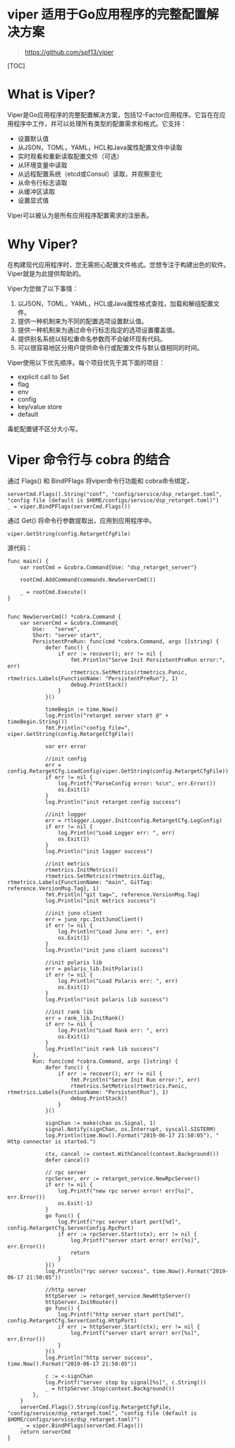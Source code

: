 # viper 适用于Go应用程序的完整配置解决方案


> https://github.com/spf13/viper



[TOC]



# What is Viper?


Viper是Go应用程序的完整配置解决方案，包括12-Factor应用程序。它旨在在应用程序中工作，并可以处理所有类型的配置需求和格式。它支持：

- 设置默认值
- 从JSON，TOML，YAML，HCL和Java属性配置文件中读取
- 实时观看和重新读取配置文件（可选）
- 从环境变量中读取
- 从远程配置系统（etcd或Consul）读取，并观察变化
- 从命令行标志读取
- 从缓冲区读取
- 设置显式值

Viper可以被认为是所有应用程序配置需求的注册表。


# Why Viper?


在构建现代应用程序时，您无需担心配置文件格式。您想专注于构建出色的软件。Viper就是为此提供帮助的。

Viper为您做了以下事情：

1. 以JSON，TOML，YAML，HCL或Java属性格式查找，加载和解组配置文件。
2. 提供一种机制来为不同的配置选项设置默认值。
3. 提供一种机制来为通过命令行标志指定的选项设置覆盖值。
4. 提供别名系统以轻松重命名参数而不会破坏现有代码。
5. 可以很容易地区分用户提供命令行或配置文件与默认值相同的时间。

Viper使用以下优先顺序。每个项目优先于其下面的项目：

- explicit call to Set
- flag
- env
- config
- key/value store
- default

毒蛇配置键不区分大小写。

# Viper 命令行与 cobra 的结合

通过 Flags() 和 BindPFlags 将viper命令行功能和 cobra命令绑定，
```
serverCmd.Flags().String("conf", "config/service/dsp_retarget.toml", "config file (default is $HOME/configs/service/dsp_retarget.toml)")
_ = viper.BindPFlags(serverCmd.Flags())
```

通过 Get() 将命令行参数提取出，应用到应用程序中。
```
viper.GetString(config.RetargetCfgFile)
```

源代码：
```
func main() {
	var rootCmd = &cobra.Command{Use: "dsp_retarget_server"}

	rootCmd.AddCommand(commands.NewServerCmd())

	_ = rootCmd.Execute()
}


func NewServerCmd() *cobra.Command {
	var serverCmd = &cobra.Command{
		Use:   "serve",
		Short: "server start",
		PersistentPreRun: func(cmd *cobra.Command, args []string) {
			defer func() {
				if err := recover(); err != nil {
					fmt.Println("Serve Init PersistentPreRun error:", err)
					rtmetrics.SetMetrics(rtmetrics.Panic, rtmetrics.Labels{FunctionName: "PersistentPreRun"}, 1)
					debug.PrintStack()
				}
			}()

			timeBegin := time.Now()
			log.Println("retarget server start @" + timeBegin.String())
			fmt.Println("config file=", viper.GetString(config.RetargetCfgFile))

			var err error

			//init config
			err = config.RetargetCfg.LoadConfig(viper.GetString(config.RetargetCfgFile))
			if err != nil {
				log.Printf("ParseConfig error: %s\n", err.Error())
				os.Exit(1)
			}
			log.Println("init retarget config success")

			//init logger
			err = rtlogger.Logger.Init(config.RetargetCfg.LogConfig)
			if err != nil {
				log.Println("Load Logger err: ", err)
				os.Exit(1)
			}
			log.Println("init logger success")

			//init metrics
			rtmetrics.InitMetrics()
			rtmetrics.SetMetrics(rtmetrics.GitTag, rtmetrics.Labels{FunctionName: "main", GitTag: reference.VersionMsg.Tag}, 1)
			fmt.Println("git tag=", reference.VersionMsg.Tag)
			log.Println("init metrics success")

			//init juno client
			err = juno_rpc.InitJunoClient()
			if err != nil {
				log.Println("Load Juno err: ", err)
				os.Exit(1)
			}
			log.Println("init juno client success")

			//init polaris lib
			err = polaris_lib.InitPolaris()
			if err != nil {
				log.Println("Load Polaris err: ", err)
				os.Exit(1)
			}
			log.Println("init polaris lib success")

			//init rank lib
			err = rank_lib.InitRank()
			if err != nil {
				log.Println("Load Rank err: ", err)
				os.Exit(1)
			}
			log.Println("init rank lib success")
		},
		Run: func(cmd *cobra.Command, args []string) {
			defer func() {
				if err := recover(); err != nil {
					fmt.Println("Serve Init Run error:", err)
					rtmetrics.SetMetrics(rtmetrics.Panic, rtmetrics.Labels{FunctionName: "PersistentRun"}, 1)
					debug.PrintStack()
				}
			}()

			signChan := make(chan os.Signal, 1)
			signal.Notify(signChan, os.Interrupt, syscall.SIGTERM)
			log.Println(time.Now().Format("2019-06-17 21:50:05"), " Http connector is started.")

			ctx, cancel := context.WithCancel(context.Background())
			defer cancel()

			// rpc server
			rpcServer, err := retarget_service.NewRpcServer()
			if err != nil {
				log.Printf("new rpc server error! err[%s]", err.Error())
				os.Exit(-1)
			}
			go func() {
				log.Printf("rpc server start port[%d]", config.RetargetCfg.ServerConfig.RpcPort)
				if err := rpcServer.Start(ctx); err != nil {
					log.Printf("server start error! err[%s]", err.Error())
					return
				}
			}()
			log.Println("rpc server success", time.Now().Format("2019-06-17 21:50:05"))

			//http server
			httpServer := retarget_service.NewHttpServer()
			httpServer.InitRouter()
			go func() {
				log.Printf("http server start port[%d]", config.RetargetCfg.ServerConfig.HttpPort)
				if err := httpServer.Start(ctx); err != nil {
					log.Printf("server start error! err[%s]", err.Error())
				}
			}()
			log.Println("http server success", time.Now().Format("2019-06-17 21:50:05"))

			c := <-signChan
			log.Printf("server stop by signal[%s]", c.String())
			_ = httpServer.Stop(context.Background())
		},
	}
	serverCmd.Flags().String(config.RetargetCfgFile, "config/service/dsp_retarget.toml", "config file (default is $HOME/configs/service/dsp_retarget.toml)")
	_ = viper.BindPFlags(serverCmd.Flags())
	return serverCmd
}

```